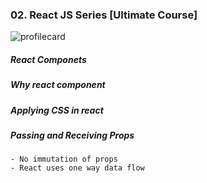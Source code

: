 ### 02. React JS Series [Ultimate Course]
![profilecard](https://github.com/user-attachments/assets/994603fa-f18c-4ce6-9f0f-218665b05e7f)

##### React Componets

##### Why react component

##### Applying CSS in react

##### Passing and Receiving Props

    - No immutation of props
    - React uses one way data flow
